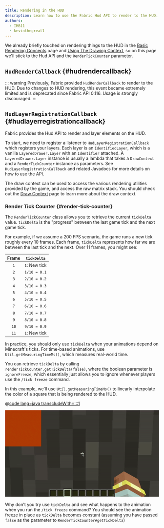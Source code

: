 ```yaml
---
title: Rendering in the HUD
description: Learn how to use the Fabric Hud API to render to the HUD.
authors:
  - IMB11
  - kevinthegreat1
---
```


We already briefly touched on rendering things to the HUD in the [Basic Rendering Concepts](./basic-concepts) page and [Using The Drawing Context](./draw-context), so on this page we'll stick to the Hud API and the `RenderTickCounter` parameter.

## `HudRenderCallback` {#hudrendercallback}

::: warning
Previously, Fabric provided `HudRenderCallback` to render to the HUD. Due to changes to HUD rendering, this event became extremely limited and is deprecated since Fabric API 0.116. Usage is strongly discouraged.
:::

## `HudLayerRegistrationCallback` {#hudlayerregistrationcallback}

Fabric provides the Hud API to render and layer elements on the HUD.

To start, we need to register a listener to `HudLayerRegistrationCallback` which registers your layers. Each layer is an `IdentifiedLayer`, which is a vanilla `LayeredDrawer.Layer` with an `Identifier` attached. A `LayeredDrawer.Layer` instance is usually a lambda that takes a `DrawContext` and a `RenderTickCounter` instance as parameters. See `HudLayerRegistrationCallback` and related Javadocs for more details on how to use the API.

The draw context can be used to access the various rendering utilities provided by the game, and access the raw matrix stack. You should check out the [Draw Context](./draw-context) page to learn more about the draw context.

### Render Tick Counter {#render-tick-counter}

The `RenderTickCounter` class allows you to retrieve the current `tickDelta` value. `tickDelta` is the "progress" between the last game tick and the next game tick.

For example, if we assume a 200 FPS scenario, the game runs a new tick roughly every 10 frames. Each frame, `tickDelta` represents how far we are between the last tick and the next. Over 11 frames, you might see:

| Frame | `tickDelta`   |
|:-----:|---------------|
|  `1`  | `1`: New tick |
|  `2`  | `1/10 = 0.1`  |
|  `3`  | `2/10 = 0.2`  |
|  `4`  | `3/10 = 0.3`  |
|  `5`  | `4/10 = 0.4`  |
|  `6`  | `5/10 = 0.5`  |
|  `7`  | `6/10 = 0.6`  |
|  `8`  | `7/10 = 0.7`  |
|  `9`  | `8/10 = 0.8`  |
| `10`  | `9/10 = 0.9`  |
| `11`  | `1`: New tick |

In practice, you should only use `tickDelta` when your animations depend on Minecraft's ticks. For time-based animations, use `Util.getMeasuringTimeMs()`, which measures real-world time.

You can retrieve `tickDelta` by calling `renderTickCounter.getTickDelta(false)`, where the boolean parameter is `ignoreFreeze`, which essentially just allows you to ignore whenever players use the `/tick freeze` command.

In this example, we'll use `Util.getMeasuringTimeMs()` to linearly interpolate the color of a square that is being rendered to the HUD.

@[code lang=java transcludeWith=:::1](@/reference/1.21.4/src/client/java/com/example/docs/rendering/HudRenderingEntrypoint.java)

![Lerping a color over time](/assets/develop/rendering/hud-rendering-deltatick.webp)

Why don't you try use `tickDelta` and see what happens to the animation when you run the `/tick freeze` command? You should see the animation freeze in place as `tickDelta` becomes constant (assuming you have passed `false` as the parameter to `RenderTickCounter#getTickDelta`)
